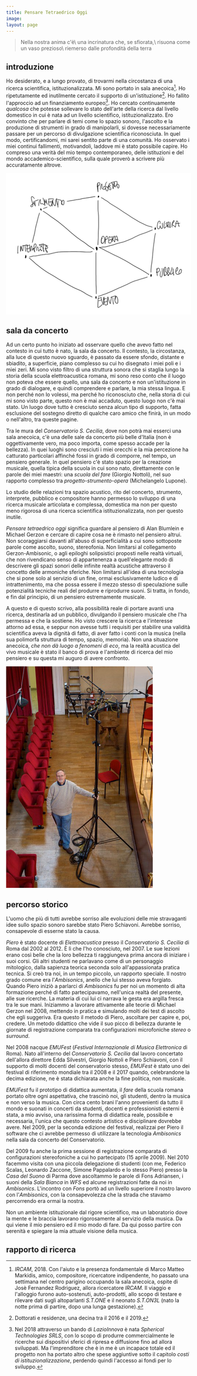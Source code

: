 ```yaml
---
title: Pensare Tetraedrico Oggi
image:
layout: page
---
```


> Nella nostra anima c'è\\
  una incrinatura che, se sfiorata,\\
  risuona come un vaso prezioso\\
  riemerso dalle profondità	della terra

## introduzione

Ho desiderato, e a lungo provato, di trovarmi nella circostanza di una ricerca
scientifica, istituzionalizzata. Mi sono portato in sala anecoica[^1].
Ho ripetutamente ed inutilmente cercato il supporto di un'istituzione[^2].
Ho fallito l'approccio ad un finanziamento europeo[^3]. Ho cercato continuamente
_qualcosa_ che potesse sollevare lo stato dell'arte della ricerca dal livello domestico in cui è nata ad un livello scientifico, istituzionalizzato. Ero
convinto che per parlare di temi come lo spazio sonoro, l'ascolto e la
produzione di strumenti in grado di manipolarli, si dovesse necessariamente
passare per un percorso di divulgazione scientifica riconosciuta. In quel modo, certificandomi, mi sarei sentito parte di una comunità. Ho osservato i miei
continui fallimenti, motivandoli, laddove mi è stato possibile capire. Ho
compreso una verità del mio tempo contemporaneo, delle istituzioni e del
mondo accademico-scientifico, sulla quale proverò a scrivere più accuratamente
altrove.

[^1]: _IRCAM_, 2018. Con l'aiuto e la presenza fondamentale di Marco Matteo
Markidis, amico, compositore, ricercatore indipendente, ho passato una
settimana nel centro parigino occupando la sala anecoica, ospite di Josè
Fernandez Rodriguez, allora ricercatore _IRCAM_. Il viaggio e l'alloggio
furono auto-sostenuti, auto-prodotti, allo scopo di testare e rilevare dati
sugli altoparlanti _S.T.ONE_ e il neonato _S.T.ON3L_ (nato la notte prima di
partire, dopo una lunga gestazione).

[^2]: Dottorati e residenze, una decina tra il 2016 e il 2019.

[^3]: Nel 2018 attraverso un bando di _LazioInnova_ è nata
_Spherical Technologies SRLS_, con lo scopo di produrre commercialmente le
ricerche sui dispositivi sferici di ripresa e diffusione fino ad allora
sviluppati. Ma l'imprenditore che è in me è un incapace totale ed il progetto
non ha portato altro che spese aggiuntive sotto il capitolo
_costi di istituzionalizzazione_, perdendo quindi l'accesso ai fondi per lo
sviluppo.

![grafico-relazioni](images/pto/grafico-relazioni.jpg)

## sala da concerto

Ad un certo punto ho iniziato ad osservare quello che avevo fatto nel contesto
in cui tutto è nato, la sala da concerto. Il contesto, la circostanza, alla luce
di questo nuovo sguardo, è passato da essere sfondo, distante e sbiadito, a
superficie, piano complesso su cui ho disegnato i miei poli e i miei zeri. Mi
sono visto filtro di una struttura sonora che si staglia lungo la storia della
scuola elettroacustica romana, mi sono reso conto che il luogo non poteva
che essere quello, una sala da concerto e non un'istituzione in grado di
dialogare, e quindi comprendere e parlare, la mia stessa lingua. E non perché
non lo volessi, ma perché ho riconosciuto che, nella storia di cui mi sono visto
parte, questo non è mai accaduto, questo luogo non c'è mai stato. Un luogo dove
tutto è cresciuto senza alcun tipo di supporto, fatta esclusione del sostegno
diretto di qualche caro amico che finirà, in un modo o nell'altro, tra queste
pagine.

Tra le mura del _Conservatorio S. Cecilia_, dove non potrà mai esserci una
sala anecoica, c'è una delle sale da concerto più belle d'Italia (non è
oggettivamente vero, ma poco importa, come spesso accade per la bellezza). In
quei luoghi sono cresciuti i miei orecchi e la mia percezione ha catturato
particolari affinché fossi in grado di comporre, nel tempo, un pensiero generale.
In quel pensiero c'è stato spazio per la creazione musicale, quella tipica
della scuola in cui sono nato, direttamente con le parole dei miei maestri:
una _scuola del fare_ (Giorgio Nottoli), nel suo rapporto complesso tra
_progetto-strumento-opera_ (Michelangelo Lupone).

Lo studio delle relazioni tra spazio acustico, rito del concerto, strumento,
interprete, pubblico e compositore hanno permesso lo sviluppo di una ricerca
musicale articolata e complessa, domestica ma non per questo meno rigorosa di
una ricerca scientifica istituzionalizzata, non per questo inutile.

_Pensare tetraedrico oggi_ significa guardare al pensiero di Alan Blumlein
e Michael Gerzon e cercare di capire cosa ne è rimasto nel pensiero altrui.
Non scoraggiarsi davanti all'abuso di superficialità a cui sono sottoposte
parole come ascolto, suono, stereofonia. Non limitarsi al collegamento
Gerzon-Ambisonic, o agli epiloghi solipsistici proposti nelle realtà virtuali,
che non rivendicano senso di appartenenza a quell'elegante modo di descrivere
gli spazi sonori delle infinite realtà acustiche attraverso il concetto delle armoniche sferiche. Non limitarsi all'idea di una tecnologia che si pone solo
al servizio di un fine, ormai esclusivamente ludico e di intrattenimento, ma
che possa essere il mezzo stesso di speculazione sulle potenzialità tecniche
reali del produrre e riprodurre suoni. Si tratta, in fondo, e fin dal principio,
di un pensiero estremamente musicale.

A questo e di questo scrivo, alla possibilità reale di portare avanti una
ricerca, destinarla ad un pubblico, divulgando il pensiero musicale che l'ha
permessa e che la sostiene. Ho visto crescere la ricerca e l'interesse attorno ad
essa, e seppur non avesse tutti i requisiti per stabilire una validità scientifica
aveva la dignità di fatto, di aver fatto i conti con la musica (nella sua
polimorfa struttura di tempo, spazio, memoria). Non una situazione anecoica,
_che non dà luogo a fenomeni di eco_, ma la realtà acustica del vivo musicale è
stato il banco di prova e l'ambiente di ricerca del mio pensiero e su questa
mi auguro di avere confronto.

![Piero Schiavoni](images/pto/ps.jpg)

## percorso storico

L'uomo che più di tutti avrebbe sorriso alle evoluzioni delle mie stravaganti
idee sullo spazio sonoro sarebbe stato Piero Schiavoni. Avrebbe sorriso,
consapevole di esserne stato la causa.

_Piero_ è stato docente di _Elettroacustica_ presso il
_Conservatorio S. Cecilia_ di Roma dal 2002 al 2012. È lì che l'ho conosciuto,
nel 2007. Le sue lezioni erano così belle che la loro bellezza ti raggiungeva
prima ancora di iniziare i suoi corsi. Gli altri studenti ne parlavano come di
un personaggio mitologico, dalla sapienza teorica seconda solo all'appassionata
pratica tecnica. Si creò tra noi, in un tempo piccolo, un rapporto speciale.
Il nostro grado comune era l'_Ambisonics_, anello che lui stesso aveva forgiato.
Quando Piero iniziò a parlarci di _Ambisonics_ fu per noi un momento di alta formazione perché di fatto partecipavamo, nell'unica realtà del presente, alle
sue ricerche. La materia di cui lui ci narrava le gesta era argilla fresca tra
le sue mani. Iniziammo a lavorare attivamente alle teorie di Michael Gerzon nel
2008, mettendo in pratica e simulando molti dei test di ascolto che egli
suggeriva. Era questo il metodo di Piero, ascoltare per capire e, poi, credere.
Un metodo didattico che vide il suo picco di bellezza durante le giornate di
registrazione comparata tra configurazioni microfoniche _stereo_ o _surround_.

Nel 2008 nacque _EMUFest_ (_Festival Internazionale di Musica Elettronica_ di
Roma). Nato all'interno del _Conservatorio S. Cecilia_ dal lavoro concertato
dell'allora direttore Edda Silvestri, Giorgio Nottoli e Piero Schiavoni, con il supporto di molti docenti del conservatorio stesso, _EMUFest_ è stato uno dei festival di riferimento mondiale tra il 2008 e il 2017 quando, celebrandone la decima edizione, ne è stata dichiarata anche la fine politica, non musicale.

_EMUFest_ fu il prototipo di didattica aumentata, il _fare_ della scuola
romana portato oltre ogni aspettativa, che trascinò noi, gli studenti, dentro
la musica e non verso la musica. Con circa cento brani l'anno provenienti da
tutto il mondo e suonati in concerti da studenti, docenti e professionisti
esterni è stata, a mio avviso, una rarissima forma di didattica reale,
possibile e necessaria, l'unica che questo contesto artistico e disciplinare
dovrebbe avere. Nel 2009, per la seconda edizione del festival,
realizzai per Piero il software che ci avrebbe permesso di utilizzare la
tecnologia _Ambisonics_ nella sala da concerto del Conservatorio.

Del 2009 fu anche la prima sessione di registrazione comparata di configurazioni
stereofoniche a cui ho partecipato (15 aprile 2009). Nel 2010 facemmo visita
con una piccola delegazione di studenti (con me, Federico Scalas, Leonardo
Zaccone, Simone Pappalardo e lo stesso Piero) presso la _Casa del Suono_ di
Parma dove ascoltammo le parole di Fons Adriansen, i suoni della _Sala Bianca_
in _WFS_ ed alcune registrazioni fatte da noi in _Ambisonics_. L'incontro con
_Fons_ portò ad un livello superiore il nostro lavoro con l'_Ambisonics_, con la
consapevolezza che la strada che stavamo percorrendo era ormai la nostra.

Non un ambiente istituzionale dal rigore scientifico, ma un laboratorio dove la
mente e le braccia lavorano rigorosamente al servizio della musica. Da qui viene
il mio pensiero ed il mio modo di fare. Da qui posso partire con serenità e
spiegare la mia attuale visione della musica.

## rapporto di ricerca
